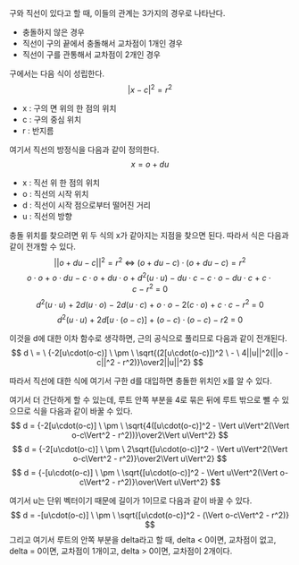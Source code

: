 구와 직선이 있다고 할 때, 이들의 관계는 3가지의 경우로 나타난다.
- 충돌하지 않은 경우
- 직선이 구의 끝에서 충돌해서 교차점이 1개인 경우
- 직선이 구를 관통해서 교차점이 2개인 경우

구에서는 다음 식이 성립한다.
$$ |x - c|^2 = r^2 $$ 
- x : 구의 면 위의 한 점의 위치
- c : 구의 중심 위치
- r : 반지름

여기서 직선의 방정식을 다음과 같이 정의한다.
$$ x = o + du $$

- x : 직선 위 한 점의 위치
- o : 직선의 시작 위치
- d : 직선이 시작 점으로부터 떨어진 거리
- u : 직선의 방향

충돌 위치를 찾으려면 위 두 식의 x가 같아지는 지점을 찾으면 된다.
따라서 식은 다음과 같이 전개할 수 있다.
$$ ||o + du - c||^2 = r^2 \ \Leftrightarrow \ (o + du - c) \cdot (o + du - c) = r^2 $$
$$ o\cdot o \ + \ o\cdot du \ - \ c\cdot o \ + \ du\cdot o \ + \ d^2(u\cdot u) \ - \ du\cdot c \ - \ c\cdot o \ - \ du\cdot c \ + \ c\cdot c \ - \ r^2 \ = \ 0 $$
$$ d^2(u\cdot u) \ + \ 2d(u\cdot o) \ - \ 2d(u\cdot c) \ + \ o\cdot o \ - \ 2(c\cdot o) \ + \ c\cdot c \ - \ r^2 \ = \ 0 $$
$$ d^2(u\cdot u) \ + \ 2d[u\cdot (o - c)] \ + \ (o - c)\cdot (o - c) \ - \ r2 \ = \ 0 $$

이것을 d에 대한 이차 함수로 생각하면, 근의 공식으로 풀리므로 다음과 같이 전개된다.
$$ d \ = \ {-2[u\cdot(o-c)] \ \pm \ \sqrt{(2[u\cdot(o-c)])^2 \ - \ 4||u||^2(||o - c||^2 - r^2)}\over2||u||^2} $$

따라서 직선에 대한 식에 여기서 구한 d를 대입하면 충돌한 위치인 x를 알 수 있다.

여기서 더 간단하게 할 수 있는데,
루트 안쪽 부분을 4로 묶은 뒤에 루트 밖으로 뺄 수 있으므로 식을 다음과 같이 바꿀 수 있다.
$$ d = {-2[u\cdot(o-c)] \ \pm \ \sqrt{4([u\cdot(o-c)]^2 - \Vert u\Vert^2(\Vert o-c\Vert^2 - r^2))}\over2\Vert u\Vert^2} $$
$$ d = {-2[u\cdot(o-c)] \ \pm \ 2\sqrt{[u\cdot(o-c)]^2 - \Vert u\Vert^2(\Vert o-c\Vert^2 - r^2)}\over2\Vert u\Vert^2} $$
$$ d = {-[u\cdot(o-c)] \ \pm \ \sqrt{[u\cdot(o-c)]^2 - \Vert u\Vert^2(\Vert o-c\Vert^2 - r^2)}\over\Vert u\Vert^2} $$

여기서 u는 단위 벡터이기 때문에 길이가 1이므로 다음과 같이 바꿀 수 있다.
$$ d = -[u\cdot(o-c)] \ \pm \ \sqrt{[u\cdot(o-c)]^2 - (\Vert o-c\Vert^2 - r^2)} $$
그리고 여기서 루트의 안쪽 부분을 delta라고 할 때, 
delta < 0이면, 교차점이 없고, 
delta = 0이면, 교차점이 1개이고,
delta > 0이면, 교차점이 2개이다.